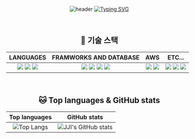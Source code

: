 <div align="center">
  
  ![header](https://capsule-render.vercel.app/api?type=waving&height=200&section=header&text=JJI'S%20GITHUB&fontSize=70)
  [![Typing SVG](https://readme-typing-svg.demolab.com?font=Fira+Code&pause=1000&color=cfcfeb&center=true&width=1000&size=15&lines=안녕하세요,%20백엔드%20개발자를%20목표로%20공부하고%20있는%20손지아입니다.🌱)](https://git.io/typing-svg)

  <br>

  ## 📜 기술 스택
  | LANGUAGES | FRAMWORKS AND DATABASE | AWS | ETC... |
  | :---: | :---: | :---: | :---: |
  | <img src="https://img.shields.io/badge/Java-007396?style=flat-square&logo=Java&logoColor=white"> <img src="https://img.shields.io/badge/JavaScript-F7DF1E?style=flat-square&logo=JavaScript&logoColor=black"/> <img src="https://img.shields.io/badge/Dart-0175C2?style=flat-square&logo=Dart&logoColor=white"/> | <img src="https://img.shields.io/badge/Spring%20boot-6DB33F?style=flat-square&logo=SpringBoot&logoColor=white"/> <img src="https://img.shields.io/badge/React-61DAFB?style=flat-square&logo=React&logoColor=black"/> <img src="https://img.shields.io/badge/Flutter-02569B?style=flat-square&logo=Flutter&logoColor=white"/> <img src="https://img.shields.io/badge/MySQL-4479A1?style=flat-square&logo=MySQL&logoColor=white"/> | <img src="https://img.shields.io/badge/AWS%20RDS-527FFF?style=flat-square&logo=amazonrds&logoColor=white"/> <img src="https://img.shields.io/badge/AWS%20S3-569A31?style=flat-square&logo=amazons3&logoColor=white"/> | <img src="https://img.shields.io/badge/Notion-000000?style=flat-square&logo=notion&logoColor=white"/> <img src="https://img.shields.io/badge/Slack-4A154B?style=flat-square&logo=slack&logoColor=white"/> <img src="https://img.shields.io/badge/Node.js-339933?style=flat-square&logo=Node.js&logoColor=white"/> |

  <br>

  ## 🐱 Top languages & GitHub stats
  | Top languages | GitHub stats |
  | :---: | :---: |
  | ![Top Langs](https://github-readme-stats.vercel.app/api/top-langs/?username=jia-son&layout=compact&theme=dark) | ![JJI's GitHub stats](https://github-readme-stats.vercel.app/api?username=jia-son&show_icons=true&theme=transparent) |
  
</div>

<!--
**jia-son/jia-son** is a ✨ _special_ ✨ repository because its `README.md` (this file) appears on your GitHub profile.

Here are some ideas to get you started:

- 🔭 I’m currently working on ...
- 🌱 I’m currently learning ...
- 👯 I’m looking to collaborate on ...
- 🤔 I’m looking for help with ...
- 💬 Ask me about ...
- 📫 How to reach me: ...
- 😄 Pronouns: ...
- ⚡ Fun fact: ...
-->
